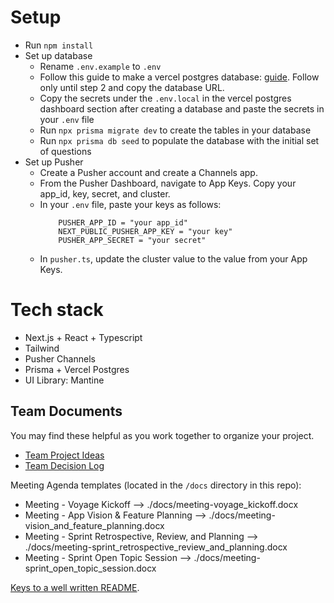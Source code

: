 # Setup
- Run `npm install`
- Set up database
    - Rename `.env.example` to `.env`
    - Follow this guide to make a vercel postgres database: [guide](https://vercel.com/docs/storage/vercel-postgres/quickstart). Follow only until step 2 and copy the database URL.
    - Copy the secrets under the `.env.local` in the vercel postgres dashboard section after creating a database and paste the secrets in your `.env` file
    - Run `npx prisma migrate dev` to create the tables in your database
    - Run `npx prisma db seed` to populate the database with the initial set of questions
- Set up Pusher
    - Create a Pusher account and create a Channels app. 
    - From the Pusher Dashboard, navigate to App Keys. Copy your app_id, key, secret, and cluster.
    - In your `.env` file, paste your keys as follows:
        ```
            PUSHER_APP_ID = "your app_id"
            NEXT_PUBLIC_PUSHER_APP_KEY = "your key"
            PUSHER_APP_SECRET = "your secret"
        ```
    - In `pusher.ts`, update the cluster value to the value from your App Keys.


# Tech stack
- Next.js + React + Typescript
- Tailwind 
- Pusher Channels 
- Prisma + Vercel Postgres
- UI Library: Mantine

## Team Documents

You may find these helpful as you work together to organize your project.

- [Team Project Ideas](./docs/team_project_ideas.md)
- [Team Decision Log](./docs/team_decision_log.md)

Meeting Agenda templates (located in the `/docs` directory in this repo):

- Meeting - Voyage Kickoff --> ./docs/meeting-voyage_kickoff.docx
- Meeting - App Vision & Feature Planning --> ./docs/meeting-vision_and_feature_planning.docx
- Meeting - Sprint Retrospective, Review, and Planning --> ./docs/meeting-sprint_retrospective_review_and_planning.docx
- Meeting - Sprint Open Topic Session --> ./docs/meeting-sprint_open_topic_session.docx

[Keys to a well written README](https://tinyurl.com/yk3wubft).